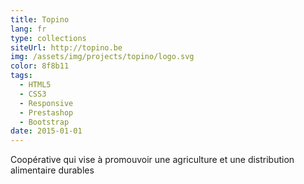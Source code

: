 ```yaml
---
title: Topino
lang: fr
type: collections
siteUrl: http://topino.be
img: /assets/img/projects/topino/logo.svg
color: 8f8b11
tags:
  - HTML5
  - CSS3
  - Responsive
  - Prestashop
  - Bootstrap
date: 2015-01-01
---
```


Coopérative qui vise à promouvoir une agriculture et une distribution alimentaire durables
